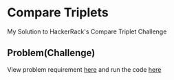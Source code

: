 # Compare Triplets
My Solution to HackerRack's Compare Triplet Challenge

## Problem(Challenge) 
View problem requirement [here](https://www.hackerrank.com/challenges/compare-the-triplets/problem) and run the code [here](https://replit.com/@Nems1/Lux-tech-CompTriplets#script.js)
